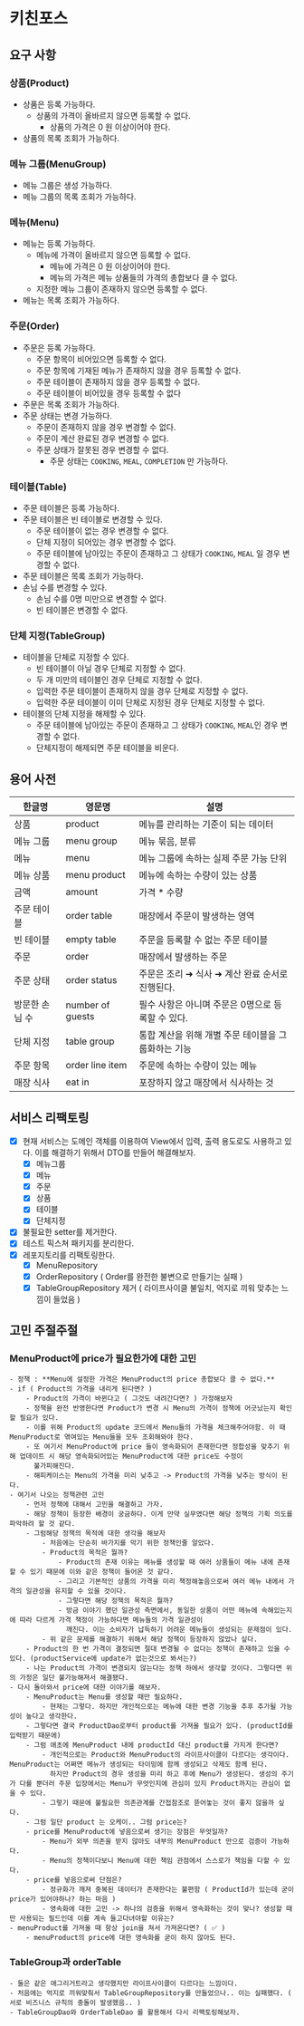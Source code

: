 # 키친포스

## 요구 사항

### 상품(Product)

- 상품은 등록 가능하다.
    - 상품의 가격이 올바르지 않으면 등록할 수 없다.
        - 상품의 가격은 0 원 이상이어야 한다.
- 상품의 목록 조회가 가능하다.

### 메뉴 그룹(MenuGroup)

- 메뉴 그룹은 생성 가능하다.
- 메뉴 그룹의 목록 조회가 가능하다.

### 메뉴(Menu)

- 메뉴는 등록 가능하다.
    - 메뉴에 가격이 올바르지 않으면 등록할 수 없다.
        - 메뉴에 가격은 0 원 이상이어야 한다.
        - 메뉴의 가격은 메뉴 상품들의 가격의 총합보다 클 수 없다.
    - 지정한 메뉴 그룹이 존재하지 않으면 등록할 수 없다.
- 메뉴는 목록 조회가 가능하다.

### 주문(Order)

- 주문은 등록 가능하다.
    - 주문 항목이 비어있으면 등록할 수 없다.
    - 주문 항목에 기재된 메뉴가 존재하지 않을 경우 등록할 수 없다.
    - 주문 테이블이 존재하지 않을 경우 등록할 수 없다.
    - 주문 테이블이 비어있을 경우 등록할 수 없다
- 주문은 목록 조회가 가능하다.
- 주문 상태는 변경 가능하다.
    - 주문이 존재하지 않을 경우 변경할 수 없다.
    - 주문이 계산 완료된 경우 변경할 수 없다.
    - 주문 상태가 잘못된 경우 변경할 수 없다.
        - 주문 상태는 `COOKING`, `MEAL`, `COMPLETION` 만 가능하다.

### 테이블(Table)

- 주문 테이블은 등록 가능하다.
- 주문 테이블은 빈 테이블로 변경할 수 있다.
    - 주문 테이블이 없는 경우 변경할 수 없다.
    - 단체 지정이 되어있는 경우 변경할 수 없다.
    - 주문 테이블에 남아있는 주문이 존재하고 그 상태가 `COOKING`, `MEAL` 일 경우 변경할 수 없다.
- 주문 테이블은 목록 조회가 가능하다.
- 손님 수를 변경할 수 있다.
    - 손님 수를 0명 미만으로 변경할 수 없다.
    - 빈 테이블은 변경할 수 없다.

### 단체 지정(TableGroup)

- 테이블을 단체로 지정할 수 있다.
    - 빈 테이블이 아닐 경우 단체로 지정할 수 없다.
    - 두 개 미만의 테이블인 경우 단체로 지정할 수 없다.
    - 입력한 주문 테이블이 존재하지 않을 경우 단체로 지정할 수 없다.
    - 입력한 주문 테이블이 이미 단체로 지정된 경우 단체로 지정할 수 없다.
- 테이블의 단체 지정을 해제할 수 있다.
    - 주문 테이블에 남아있는 주문이 존재하고 그 상태가 `COOKING`, `MEAL`인 경우 변경할 수 없다.
    - 단체지정이 해제되면 주문 테이블을 비운다.

## 용어 사전

| 한글명      | 영문명              | 설명                            |
|----------|------------------|-------------------------------|
| 상품       | product          | 메뉴를 관리하는 기준이 되는 데이터           |
| 메뉴 그룹    | menu group       | 메뉴 묶음, 분류                     |
| 메뉴       | menu             | 메뉴 그룹에 속하는 실제 주문 가능 단위        |
| 메뉴 상품    | menu product     | 메뉴에 속하는 수량이 있는 상품             |
| 금액       | amount           | 가격 * 수량                       |
| 주문 테이블   | order table      | 매장에서 주문이 발생하는 영역              |
| 빈 테이블    | empty table      | 주문을 등록할 수 없는 주문 테이블           |
| 주문       | order            | 매장에서 발생하는 주문                  |
| 주문 상태    | order status     | 주문은 조리 ➜ 식사 ➜ 계산 완료 순서로 진행된다. |
| 방문한 손님 수 | number of guests | 필수 사항은 아니며 주문은 0명으로 등록할 수 있다. |
| 단체 지정    | table group      | 통합 계산을 위해 개별 주문 테이블을 그룹화하는 기능 |
| 주문 항목    | order line item  | 주문에 속하는 수량이 있는 메뉴             |
| 매장 식사    | eat in           | 포장하지 않고 매장에서 식사하는 것           |

## 서비스 리팩토링

- [x] 현재 서비스는 도메인 객체를 이용하여 View에서 입력, 출력 용도로도 사용하고 있다. 이를 해결하기 위해서 DTO를 만들어 해결해보자.
    - [x] 메뉴그룹
    - [x] 메뉴
    - [x] 주문
    - [x] 상품
    - [x] 테이블
    - [x] 단체지정
- [x] 불필요한 setter를 제거한다.
- [x] 테스트 픽스쳐 패키지를 분리한다.
- [x] 레포지토리를 리팩토링한다.
    - [x] MenuRepository
    - [x] OrderRepository ( Order를 완전한 불변으로 만들기는 실패 )
    - [x] TableGroupRepository 제거 ( 라이프사이클 불일치, 억지로 끼워 맞추는 느낌이 들었음 )

## 고민 주절주절

### MenuProduct에 price가 필요한가에 대한 고민

```
- 정책 : **Menu에 설정한 가격은 MenuProduct의 price 총합보다 클 수 없다.**
- if ( Product의 가격을 내리게 된다면? )
    - Product의 가격이 바뀐다고 ( 그것도 내려간다면? ) 가정해보자
    - 정책을 완전 반영한다면 Product가 변경 시 Menu의 가격이 정책에 어긋났는지 확인할 필요가 있다.
    - 이를 위해 Product의 update 코드에서 Menu들의 가격을 체크해주어야함. 이 때 MenuProduct로 엮여있는 Menu들을 모두 조회해와야 한다.
    - 또 여기서 MenuProduct에 price 들이 영속화되어 존재한다면 정합성을 맞추기 위해 업데이트 시 해당 영속화되어있는 MenuProduct에 대한 price도 수정이
      불가피해진다.
    - 해피케이스는 Menu의 가격을 미리 낮추고 -> Product의 가격을 낮추는 방식이 된다.
- 여기서 나오는 정책관련 고민
    - 먼저 정책에 대해서 고민을 해결하고 가자.
    - 해당 정책이 등장한 배경이 궁금하다. 이게 만약 실무였다면 해당 정책의 기획 의도를 파악하려 할 것 같다.
    - 그럼해당 정책의 목적에 대한 생각을 해보자
        - 처음에는 단순히 바가지를 막기 위한 정책인줄 알았다.
        - Product의 목적은 뭘까?
            - Product의 존재 이유는 메뉴를 생성할 때 여러 상품들이 메뉴 내에 존재할 수 있기 때문에 이와 같은 정책이 들어온 것 같다.
            - 그리고 기본적인 상품의 가격을 미리 책정해놓음으로써 여러 메뉴 내에서 가격의 일관성을 유지할 수 있을 것이다.
            - 그렇다면 해당 정책의 목적은 뭘까?
            - 방금 이야기 했던 일관성 측면에서, 동일한 상품이 어떤 메뉴에 속해있는지에 따라 다르게 가격 책정이 가능하다면 메뉴들의 가격 일관성이
              깨진다. 이는 소비자가 납득하기 어려운 메뉴들이 생성되는 문제점이 있다.
        - 위 같은 문제를 해결하기 위해서 해당 정책이 등장하지 않았나 싶다.
    - Product의 한 번 가격이 결정되면 절대 변경될 수 없다는 정책이 존재하고 있을 수 있다. (productService에 update가 없는것으로 봐서는?)
    - 나는 Product의 가격이 변경되지 않는다는 정책 하에서 생각할 것이다. 그렇다면 위의 가정은 일단 불가능해져서 해결됐다.
- 다시 돌아와서 price에 대한 이야기를 해보자.
    - MenuProduct는 Menu를 생성할 때만 필요하다.
        - 현재는 그렇다. 하지만 개인적으로는 메뉴에 대한 변경 기능을 추후 추가될 가능성이 높다고 생각한다.
    - 그렇다면 결국 ProductDao로부터 product를 가져올 필요가 있다. (productId를 입력받기 때문에)
    - 그럼 애초에 MenuProduct 내에 productId 대신 product를 가지게 한다면?
        - 개인적으로는 Product와 MenuProduct의 라이프사이클이 다르다는 생각이다. MenuProduct는 어쩌면 메뉴가 생성되는 타이밍에 함께 생성되고 삭제도 함께 된다.
          하지만 Product의 경우 생성을 미리 하고 후에 Menu가 생성된다. 생성의 주기가 다를 뿐더러 주문 입장에서는 Menu가 무엇인지에 관심이 있지 Product까지는 관심이 없을 수 있다.
        - 그렇기 때문에 불필요한 의존관계를 간접참조로 뜯어놓는 것이 좋지 않을까 싶다.
    - 그럼 일단 product 는 오케이.. 그럼 price는?
    - price를 MenuProduct에 넣음으로써 생기는 장점은 무엇일까?
        - Menu가 외부 의존을 받지 않아도 내부의 MenuProduct 만으로 검증이 가능하다.
        - Menu의 정책이다보니 Menu에 대한 책임 관점에서 스스로가 책임을 다할 수 있다.
    - price를 넣음으로써 단점은?
        - 정규화가 깨져 중복된 데이터가 존재한다는 불편함 ( ProductId가 있는데 굳이 price가 있어야하나? 하는 마음 )
        - 영속화에 대한 고민 -> 하나의 검증을 위해서 영속화하는 것이 맞나? 생성할 때만 사용되는 필드인데 이를 계속 들고다녀야할 이유는?
- menuProduct를 가져올 때 항상 join을 쳐서 가져온다면? ( ✅ )
    - menuProduct의 price에 대한 영속화를 굳이 하지 않아도 된다.
```

### TableGroup과 orderTable

```
- 둘은 같은 애그리거트라고 생각했지만 라이프사이클이 다르다는 느낌이다.
- 처음에는 억지로 끼워맞춰서 TableGroupRepository를 만들었으나.. 이는 실패했다. ( 서로 비즈니스 규칙의 충돌이 발생했음.. )
- TableGroupDao와 OrderTableDao 를 활용해서 다시 리팩토링해보자.
```
